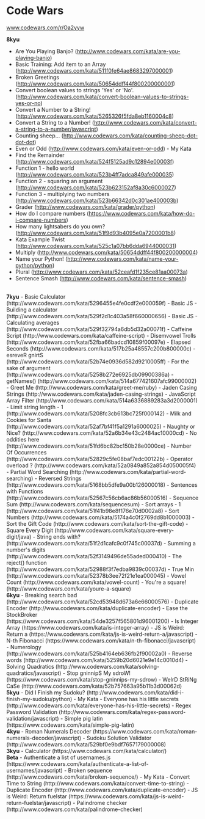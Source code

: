 Code Wars
=================================
www.codewars.com/r/Oa2yyw

<b>8kyu </b>
- Are You Playing Banjo? (http://www.codewars.com/kata/are-you-playing-banjo)
- Basic Training: Add item to an Array (http://www.codewars.com/kata/511f0fe64ae8683297000001)
- Broken Greetings (http://www.codewars.com/kata/50654ddff44f800200000001)
- Convert boolean values to strings 'Yes' or 'No'. (http://www.codewars.com/kata/convert-boolean-values-to-strings-yes-or-no)
- Convert a Number to a String! (http://www.codewars.com/kata/5265326f5fda8eb1160004c8)
- Convert a String to a Number! (http://www.codewars.com/kata/convert-a-string-to-a-number/javascript)
- Counting sheep... (http://www.codewars.com/kata/counting-sheep-dot-dot-dot)
- Even or Odd (http://www.codewars.com/kata/even-or-odd) - My Kata
- Find the Remainder (http://www.codewars.com/kata/524f5125ad9c12894e00003f)
- Function 1 - hello world (http://www.codewars.com/kata/523b4ff7adca849afe000035)
- Function 2 - squaring an argument (http://www.codewars.com/kata/523b623152af8a30c6000027)
- Function 3 - multiplying two numbers (http://www.codewars.com/kata/523b66342d0c301ae400003b)
- Grader (http://www.codewars.com/kata/grader/python)
- How do I compare numbers (https://www.codewars.com/kata/how-do-i-compare-numbers)
- How many lightsabers do you own? (http://www.codewars.com/kata/51f9d93b4095e0a7200001b8)
- Kata Example Twist (http://www.codewars.com/kata/525c1a07bb6dda6944000031)
- Multiply (http://www.codewars.com/kata/50654ddff44f800200000004)
- Name your Python! (http://www.codewars.com/kata/name-your-python/python)
- Plural (http://www.codewars.com/kata/52ceafd1f235ce81aa00073a)
- Sentence Smash (http://www.codewars.com/kata/sentence-smash)

<br>
<b>7kyu</b>
- Basic Calculator (http://www.codewars.com/kata/5296455e4fe0cdf2e000059f)
- Basic JS - Building a calculator (http://www.codewars.com/kata/529f2d1c403a58f660000656)
- Basic JS - Calculating averages (http://www.codewars.com/kata/529f32794a6db5d32a00071f)
- Caffeine Script (http://www.codewars.com/kata/caffeine-script)
- Disemvowel Trolls (http://www.codewars.com/kata/52fba66badcd10859f00097e)
- Elapsed Seconds (http://www.codewars.com/kata/517b25a48557c200b800000c)
- esreveR gnirtS (http://www.codewars.com/kata/52b74e0936d582d9210005ff)
- For the sake of argument (http://www.codewars.com/kata/5258b272e6925db09900386a)
- getNames() (http://www.codewars.com/kata/514a677421607afc99000002)
- Greet Me (http://www.codewars.com/kata/greet-me/ruby)
- Jaden Casing Strings (http://www.codewars.com/kata/jaden-casing-strings)
- JavaScript Array Filter (http://www.codewars.com/kata/514a6336889283a3d2000001)
- Limit string length - 1 (http://www.codewars.com/kata/5208fc3cb613bc725f000142)
- Milk and Cookies for Santa (http://www.codewars.com/kata/52af7bf41f5a1291a6000025)
- Naughty or Nice? (http://www.codewars.com/kata/52a6b34e43c2484ac10000cd)
- No oddities here (http://www.codewars.com/kata/51fd6bc82bc150b28e0000ce)
- Number Of Occurrences (http://www.codewars.com/kata/52829c5fe08baf7edc00122b)
- Operator overload ? (http://www.codewars.com/kata/52a0849a852a854d050005f4)
- Partial Word Searching (http://www.codewars.com/kata/partial-word-searching)
- Reversed Strings (http://www.codewars.com/kata/5168bb5dfe9a00b126000018)
- Sentences with Functions (http://www.codewars.com/kata/52567c56cb6ac86b56000516)
- Sequence Sum (http://www.codewars.com/kata/sequencesum)
- Sort arrays - 1 (http://www.codewars.com/kata/51f41b98e8f176e70d0002a8)
- Sort Numbers (http://www.codewars.com/kata/5174a4c0f2769dd8b1000003)
- Sort the Gift Code (http://www.codewars.com/kata/sort-the-gift-code)
- Square Every Digit (http://www.codewars.com/kata/square-every-digit/java)
- String ends with? (http://www.codewars.com/kata/51f2d1cafc9c0f745c00037d)
- Summing a number's digits (http://www.codewars.com/kata/52f3149496de55aded000410)
- The reject() function (http://www.codewars.com/kata/52988f3f7edba9839c00037d)
- True Min (http://www.codewars.com/kata/52378b3ee72f21e1ea000045)
- Vowel Count (http://www.codewars.com/kata/vowel-count)
- You're a square! (http://www.codewars.com/kata/youre-a-square)

<br>
<b>6kyu</b>
- Breaking search bad (http://www.codewars.com/kata/52cd53948d673a6e66000576)
- Duplicate Encoder (http://www.codewars.com/kata/duplicate-encoder)
- Ease the StockBroker (https://www.codewars.com/kata/54de3257f565801d96001200)
- Is Integer Array (https://www.codewars.com/kata/is-integer-array)
- JS is Weird: Return a (https://www.codewars.com/kata/js-is-weird-return-a/javascript)
- N-th Fibonacci (https://www.codewars.com/kata/n-th-fibonacci/javascript)
- Numerology (http://www.codewars.com/kata/525b4164eb636fb2f90002a0)
- Reverse words (http://www.codewars.com/kata/5259b20d6021e9e14c0010d4)
- Solving Quadratics (http://www.codewars.com/kata/solving-quadratics/javascript)
- Stop gninnipS My sdroW! (https://www.codewars.com/kata/stop-gninnips-my-sdrow)
- WeIrD StRiNg CaSe (http://www.codewars.com/kata/52b757663a95b11b3d00062d)

<br>
<b>5kyu</b>
- Did I Finish my Sudoku? (http://www.codewars.com/kata/did-i-finish-my-sudoku/python) - My Kata
- Everyone has his little secrets (http://www.codewars.com/kata/everyone-has-his-little-secrets)
- Regex Password Validation (http://www.codewars.com/kata/regex-password-validation/javascript)
- Simple pig latin (https://www.codewars.com/kata/simple-pig-latin)

<br>
<b>4kyu</b>
- Roman Numerals Decoder (https://www.codewars.com/kata/roman-numerals-decoder/javascript)
- Sudoku Solution Validator (http://www.codewars.com/kata/529bf0e9bdf7657179000008)

<br>
<b>3kyu</b>
- Calculator (https://www.codewars.com/kata/calculator/)

<br>
<b>Beta</b>
- Authenticate a list of usernames.js (https://www.codewars.com/kata/authenticate-a-list-of-usernames/javascript)
- Broken sequence (http://www.codewars.com/kata/broken-sequence/) - My Kata
- Convert Time to String (http://www.codewars.com/kata/convert-time-to-string)
- Duplicate Encoder (http://www.codewars.com/kata/duplicate-encoder)
- JS is Weird: Return fuelstar (https://www.codewars.com/kata/js-is-weird-return-fuelstar/javascript)
- Palindrome checker (http://www.codewars.com/kata/palindrome-checker)
